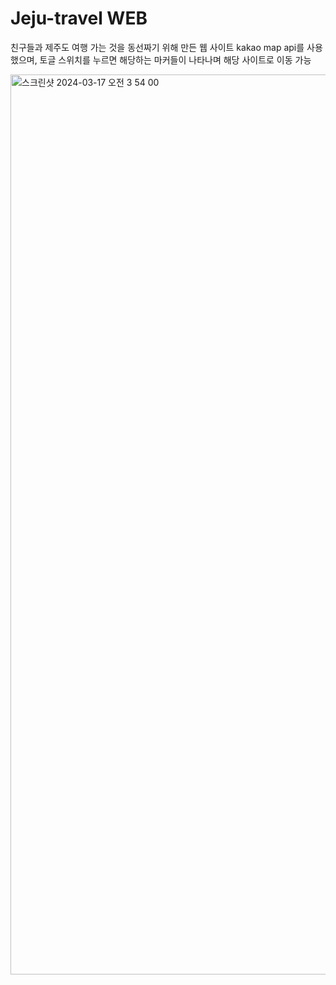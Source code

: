 # Jeju-travel WEB

친구들과 제주도 여행 가는 것을 동선짜기 위해 만든 웹 사이트
kakao map api를 사용했으며, 토글 스위치를 누르면 해당하는 마커들이 나타나며 해당 사이트로 이동 가능

<img width="1440" alt="스크린샷 2024-03-17 오전 3 54 00" src="https://github.com/yoong-saks/Jeju-travel/assets/42439493/53a0d45b-2094-4973-8a20-5e5c62a96541">
